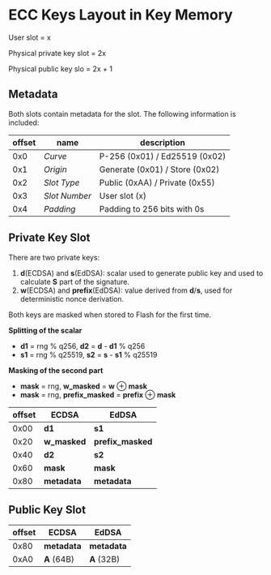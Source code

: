 # ECC Keys Layout in Key Memory

User slot = x

Physical private key slot = 2x

Physical public key slo = 2x + 1

## Metadata

Both slots contain metadata for the slot. The following information is included:

| offset | name | description |
| - | - | - |
| 0x0 | *Curve* | P-256 (0x01) / Ed25519 (0x02) |
| 0x1 | *Origin* | Generate (0x01) / Store (0x02) |
| 0x2 | *Slot Type* | Public (0xAA) / Private (0x55) |
| 0x3 | *Slot Number* | User slot (x) |
| 0x4 | *Padding* | Padding to 256 bits with 0s |

## Private Key Slot

There are two private keys:
1. **d**(ECDSA) and **s**(EdDSA): scalar used to generate public key and used to calculate **S**
part of the signature.
2. **w**(ECDSA) and **prefix**(EdDSA): value derived from **d**/**s**, used for deterministic
nonce derivation.

Both keys are masked when stored to Flash for the first time.

**Splitting of the scalar**

- **d1** = rng \% q256, **d2** = **d** - **d1** \% q256
- **s1** = rng \% q25519, **s2** = **s** - **s1** \% q25519

**Masking of the second part**

- **mask** = rng, **w_masked** = **w** $\oplus$ **mask**
- **mask** = rng, **prefix_masked** = **prefix** $\oplus$ **mask**

| offset | ECDSA | EdDSA |
| - | - | - |
| 0x00 | **d1** | **s1** |
| 0x20 | **w_masked** | **prefix_masked** |
| 0x40 | **d2** | **s2** |
| 0x60 | **mask** | **mask** |
| 0x80 | **metadata** | **metadata** |

## Public Key Slot

| offset | ECDSA | EdDSA |
| - | - | - |
| 0x80 | **metadata** | **metadata** |
| 0xA0 | **A** (64B) | **A** (32B) |

